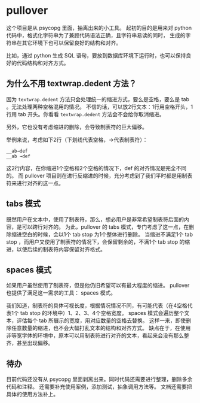 # pullover

这个项目是从 psycopg 里面，抽离出来的小工具。
起初的目的是用来对 python 代码中，格式化字符串为了兼顾代码语法正确，且字符串易读的同时，
生成的字符串在其它环境下也可以保留良好的结构和对齐。

比如，通过 python 生成 SQL 语句，要放到数据库环境下运行时，也可以保持良好的代码结构和对齐方式。

## 为什么不用 textwrap.dedent 方法？

因为 `textwrap.dedent` 方法只会处理统一的缩进方式，要么是空格，要么是 tab 。无法处理两种空格混用的情况。
不信的话，可以放2行文本：1行用空格开头，1行用 tab 开头。你看看 `textwrap.dedent` 方法会不会给你取消缩进。

另外，它也没有考虑缩进的删除，会导致制表符的巨大偏移。

举例来说，考虑如下2行（下划线代表空格，→代表制表符）：

```
__ab→def
__ab →def
```

这2行内容，在你缩进1个空格和2个空格的情况下，def 的对齐情况是完全不同的。
而 pullover 项目则在进行反缩进的时候，充分考虑到了我们平时都是用制表符来进行对齐的这一点。

## tabs 模式

既然用户在文本中，使用了制表符，那么，想必用户是非常希望制表符后面的内容，是可以跨行对齐的。
为此，pullover 的 tabs 模式，专门考虑了这一点，在删除缩进空白的时候，会以1个 tab stop 为1个整体进行删除。
当缩进不满足1个 tab stop ，而用户又使用了制表符的情况下，会保留剩余的，不满1个 tab stop 的缩进，以使后续的制表符内容保留对齐格式。

## spaces 模式

如果用户虽然使用了制表符，但是他仍旧希望可以有最大程度的缩进。
pullover 也提供了满足这一需求的工具： spaces 模式。

我们知道，制表符的具体可视长度，根据情况情况不同，有可能代表（在4空格代表1个 tab stop 的环境中）1、2、3、4个空格宽度。
spaces 模式会遍历整个文本，评估每个 tab 所展示的宽度，用对应数量的空格去替换。
这样一来，即使删除任意数量的缩进，也不会大幅打乱文本的结构和对齐方式。
缺点在于，在使用非等宽字体的环境中，原本可以用制表符进行对齐的文本，看起来会没有那么整齐，甚至出现偏移。

## 待办

目前代码还没有从 psycopg 里面剥离出来。同时代码还需要进行整理，删除多余代码和注释。
还需要补充使用案例，添加测试，抽象调用方法等。
文档还需要把具体的使用方法补上。
